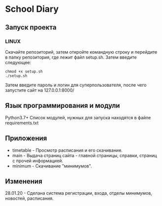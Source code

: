# School Diary

## Запуск проекта

### LINUX

Скачайте репозиторий, затем откройте командную строку и перейдите в папку репозитория,
где лежит файл setup.sh. Затем введите следующее:

    chmod +x setup.sh
    ./setup.sh

Затем введите пароль и логин для суперпользователя, после чего запустите сайт на 127.0.0.1:8000/

## Язык программирования и модули

Python3.7+
Список модулей, нужных для запуска находятся в файле requirements.txt

## Приложения

- timetable - Просмотр расписания и его скачивание.
- main - Выдача страниц сайта - главной страницы, справки, страниц с прочей информацией.
- minimum - Скачивание "минимумов".

## Изменения

28.01.20 - Сделана система регистрации, входа, отделы минимумов, новостей, расписания.
